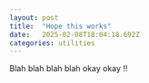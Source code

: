 ```yaml
---
layout: post
title:  "Hope this works"
date:   2025-02-08T18:04:18.692Z
categories: utilities
---
```


Blah blah blah blah okay okay !!
